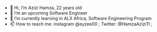 - 👋 Hi, I’m Azizi Hamza, 22 years old
- 👀 I’m an upcoming Software Engineer
- 🌱 I’m currently learning in ALX Africa, Software Engineering Program
- 📫 How to reach me: instagram @eyzee00 ; Twitter: @HamzaAzizi11 ;

<!---
eyzee00/eyzee00 is a ✨ special ✨ repository because its `README.md` (this file) appears on your GitHub profile.
You can click the Preview link to take a look at your changes.
--->
